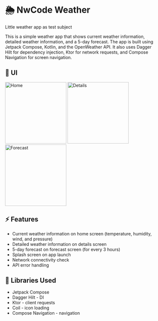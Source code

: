 # 🌦️ NwCode Weather
Little weather app as test subject

 This is a simple weather app that shows current weather information, detailed weather information, and a 5-day forecast. 
 The app is built using Jetpack Compose, Kotlin, and the OpenWeather API. 
 It also uses Dagger Hilt for dependency injection, Ktor for network requests, and Compose Navigation for screen navigation.

## 🔧 UI
<p float="left">
  <img src="https://drive.google.com/uc?export=view&id=1RK7CoRnXmknoe6KEB7truDTRIKm5GnMf" width="200" heigth="400" alt="Home" />
  <img src="https://drive.google.com/uc?export=view&id=1RPjXw8tWY7Q_jDt9qmDHhMaB-4k5af1G" width="200" heigth="400" alt="Details" />
  <img src="https://drive.google.com/uc?export=view&id=1RZf2MH031uPIvapHrYOk-45_tsNuLcvn" width="200" heigth="400" alt="Forecast" />
</p>

  ## ⚡ Features 
 - Current weather information on home screen (temperature, humidity, wind, and pressure) 
- Detailed weather information on details screen 
- 5-day forecast on forecast screen (for every 3 hours) 
- Splash screen on app launch 
- Network connectivity check 
- API error handling

## 📘 Libraries Used 
 - Jetpack Compose
- Dagger Hilt - DI
- Ktor - client requests
- Coil - icon loading
- Compose Navigation - navigation
